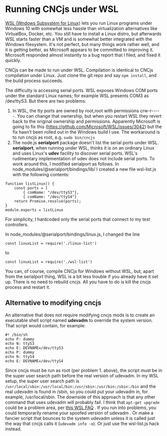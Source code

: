 # Running CNCjs under WSL

[WSL (Wndows Subsystem for Linux)](https://en.wikipedia.org/wiki/Windows_Subsystem_for_Linux) lets you run Linux programs under Windows 10 with somewhat less hassle than virtualization alternatives like VirtualBox, Docker, etc.  You still have to install a Linux distro, but afterwards WSL starts faster than a VM and is somewhat better integrated with the Windows filesystem.  It's not perfect, but many things work rather well, and it is getting better, as Microsoft appears to be committed to improving it.  Microsoft responded almost instantly to a bug report that I filed, and fixed it quickly.

CNCjs can be made to run under WSL.  Compilation is identical to CNCjs compilation under Linux.  Just clone the git repo and say `npm install`, and the build process succeeds.

The difficulty is accessing serial ports.  WSL exposes Windows COM ports under the standard Linux names; for example WSL presents COM3 as /dev/ttyS3.  But there are two problems:
1. In WSL, the tty ports are owned by root,root with permissions crw-r-----.  You can change that ownership, but when you restart WSL they revert back to the original ownership and permissions.  Apparently Microsoft is going to fix this (https://github.com/Microsoft/WSL/issues/3042) but the fix hasn't been rolled out in the Windows build I use.  The workaround is to run cncjs as root, e.g.  `sudo bin/cncjs`
2. The node.js **serialport** package doesn't list the serial ports under WSL.  **serialport**, when running under WSL, thinks it is on an ordinary Linux and uses Linux's **udev** facility to discover serial ports.  WSL's rudimentary implementation of udev does not include serial ports.  To work around this, I modified serialport as follows.
In node_modules/@serialport/bindings/lib/ I created a new file wsl-list.js with the following contents:
```
function listLinux() {
    const ports = [
        { comName: "/dev/ttyS3"},
        { comName: "/dev/ttyS4"}
    return Promise.resolve(ports);
}
module.exports = listLinux
```
For simplicity, I hardcoded only the serial ports that connect to my test controllers.

In node_modules/@serialport/bindings/linux.js, I changed the line
```
const linuxList = require('./linux-list')
```
to
```
const linuxList = require('./wsl-list')
```
You can, of course, compile CNCjs for Windows without WSL, but, apart from the serialport thing, WSL is a bit less trouble if you already have it set up.
There is no need to rebuild cncjs.  All you have to do is kill the cncjs process and restart it.

## Alternative to modifying cncjs

An alternative that does not require modifying cncjs mods is to create an executable shell script named **udevadm** to override the system version. That script would contain, for example:
```
#! /bin/sh
echo P: dummy
echo N: ttyS3
echo E: DEVNAME=/dev/ttyS3
echo P: dummy
echo N: ttyS4
echo E: DEVNAME=/dev/ttyS4
```
Since cncjs must be run as root (per problem 1. above), the script must be in the super user search path before the real version of udevadm.  In my WSL setup, the super user search path is `/usr/local/sbin:/usr/local/bin:/usr/sbin:/usr/bin:/sbin:/bin` and the real udevadm is found in /sbin, so you could put your udevadm in, for example, /usr/local/sbin.  The downside of this approach is that any other command that uses udevadm will probably fail.  I think that `apt-get upgrade` could be a problem area, per [this WSL FAQ](https://docs.microsoft.com/en-us/windows/wsl/faq) .  If you run into problems, you could temporarily rename your spoofed version of udevadm .  Or make a fancier script that bounces to the system udevadm unless it is called just the way that cncjs calls it (`udevadm info -e`). Or just use the wsl-list.js hack instead.

